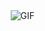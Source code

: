 <img align="right" alt="GIF" src="https://user-images.githubusercontent.com/57030042/156759525-c4c1273e-67f5-45e4-8c00-f099db6f7b23.png"/>


